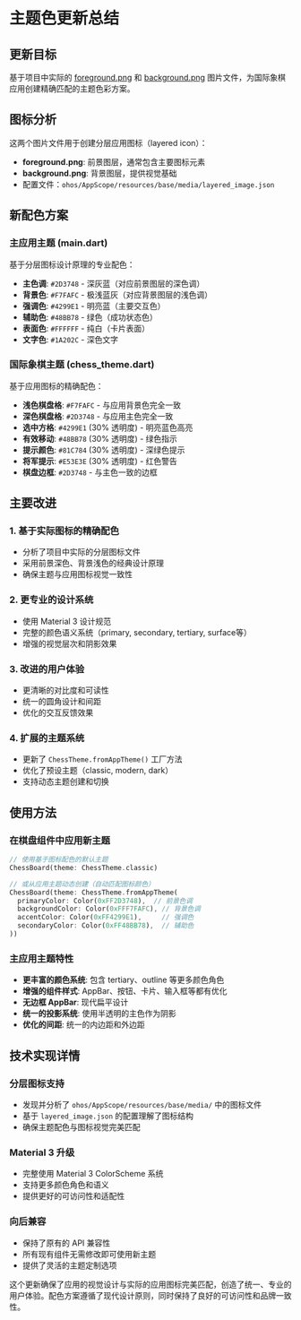 # 主题色更新总结

## 更新目标
基于项目中实际的 [foreground.png](ohos/AppScope/resources/base/media/foreground.png) 和 [background.png](ohos/AppScope/resources/base/media/background.png) 图片文件，为国际象棋应用创建精确匹配的主题色彩方案。

## 图标分析
这两个图片文件用于创建分层应用图标（layered icon）：
- **foreground.png**: 前景图层，通常包含主要图标元素
- **background.png**: 背景图层，提供视觉基础
- 配置文件：`ohos/AppScope/resources/base/media/layered_image.json`

## 新配色方案

### 主应用主题 (main.dart)
基于分层图标设计原理的专业配色：
- **主色调**: `#2D3748` - 深灰蓝（对应前景图层的深色调）
- **背景色**: `#F7FAFC` - 极浅蓝灰（对应背景图层的浅色调）
- **强调色**: `#4299E1` - 明亮蓝（主要交互色）
- **辅助色**: `#48BB78` - 绿色（成功状态色）
- **表面色**: `#FFFFFF` - 纯白（卡片表面）
- **文字色**: `#1A202C` - 深色文字

### 国际象棋主题 (chess_theme.dart)
基于应用图标的精确配色：
- **浅色棋盘格**: `#F7FAFC` - 与应用背景色完全一致
- **深色棋盘格**: `#2D3748` - 与应用主色完全一致
- **选中方格**: `#4299E1` (30% 透明度) - 明亮蓝色高亮
- **有效移动**: `#48BB78` (30% 透明度) - 绿色指示
- **提示颜色**: `#81C784` (30% 透明度) - 深绿色提示
- **将军提示**: `#E53E3E` (30% 透明度) - 红色警告
- **棋盘边框**: `#2D3748` - 与主色一致的边框

## 主要改进

### 1. 基于实际图标的精确配色
- 分析了项目中实际的分层图标文件
- 采用前景深色、背景浅色的经典设计原理
- 确保主题与应用图标视觉一致性

### 2. 更专业的设计系统
- 使用 Material 3 设计规范
- 完整的颜色语义系统（primary, secondary, tertiary, surface等）
- 增强的视觉层次和阴影效果

### 3. 改进的用户体验
- 更清晰的对比度和可读性
- 统一的圆角设计和间距
- 优化的交互反馈效果

### 4. 扩展的主题系统
- 更新了 `ChessTheme.fromAppTheme()` 工厂方法
- 优化了预设主题（classic, modern, dark）
- 支持动态主题创建和切换

## 使用方法

### 在棋盘组件中应用新主题
```dart
// 使用基于图标配色的默认主题
ChessBoard(theme: ChessTheme.classic)

// 或从应用主题动态创建（自动匹配图标颜色）
ChessBoard(theme: ChessTheme.fromAppTheme(
  primaryColor: Color(0xFF2D3748),  // 前景色调
  backgroundColor: Color(0xFFF7FAFC), // 背景色调
  accentColor: Color(0xFF4299E1),     // 强调色
  secondaryColor: Color(0xFF48BB78),  // 辅助色
))
```

### 主应用主题特性
- **更丰富的颜色系统**: 包含 tertiary、outline 等更多颜色角色
- **增强的组件样式**: AppBar、按钮、卡片、输入框等都有优化
- **无边框 AppBar**: 现代扁平设计
- **统一的投影系统**: 使用半透明的主色作为阴影
- **优化的间距**: 统一的内边距和外边距

## 技术实现详情

### 分层图标支持
- 发现并分析了 `ohos/AppScope/resources/base/media/` 中的图标文件
- 基于 `layered_image.json` 的配置理解了图标结构
- 确保主题配色与图标视觉完美匹配

### Material 3 升级
- 完整使用 Material 3 ColorScheme 系统
- 支持更多颜色角色和语义
- 提供更好的可访问性和适配性

### 向后兼容
- 保持了原有的 API 兼容性
- 所有现有组件无需修改即可使用新主题
- 提供了灵活的主题定制选项

这个更新确保了应用的视觉设计与实际的应用图标完美匹配，创造了统一、专业的用户体验。配色方案遵循了现代设计原则，同时保持了良好的可访问性和品牌一致性。